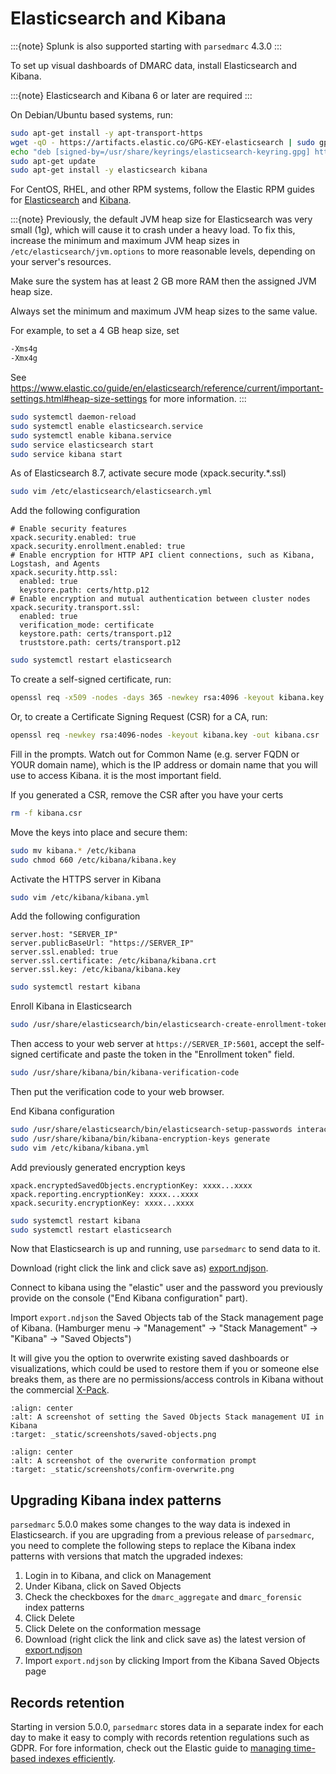 # Elasticsearch and Kibana

:::{note}
Splunk is also supported starting with `parsedmarc` 4.3.0
:::

To set up visual dashboards of DMARC data, install Elasticsearch and Kibana.

:::{note}
Elasticsearch and Kibana 6 or later are required
:::

On Debian/Ubuntu based systems, run:

```bash
sudo apt-get install -y apt-transport-https
wget -qO - https://artifacts.elastic.co/GPG-KEY-elasticsearch | sudo gpg --dearmor -o /usr/share/keyrings/elasticsearch-keyring.gpg
echo "deb [signed-by=/usr/share/keyrings/elasticsearch-keyring.gpg] https://artifacts.elastic.co/packages/8.x/apt stable main" | sudo tee /etc/apt/sources.list.d/elastic-8.x.list
sudo apt-get update
sudo apt-get install -y elasticsearch kibana
```

For CentOS, RHEL, and other RPM systems, follow the Elastic RPM guides for
[Elasticsearch] and [Kibana].

:::{note}
Previously, the default JVM heap size for Elasticsearch was very small (1g),
which will cause it to crash under a heavy load. To fix this, increase the
minimum and maximum JVM heap sizes in `/etc/elasticsearch/jvm.options` to
more reasonable levels, depending on your server's resources.

Make sure the system has at least 2 GB more RAM then the assigned JVM
heap size.

Always set the minimum and maximum JVM heap sizes to the same
value.

For example, to set a 4 GB heap size, set

```bash
-Xms4g
-Xmx4g
```

See <https://www.elastic.co/guide/en/elasticsearch/reference/current/important-settings.html#heap-size-settings>
for more information.
:::

```bash
sudo systemctl daemon-reload
sudo systemctl enable elasticsearch.service
sudo systemctl enable kibana.service
sudo service elasticsearch start
sudo service kibana start
```

As of Elasticsearch 8.7, activate secure mode (xpack.security.*.ssl)

```bash
sudo vim /etc/elasticsearch/elasticsearch.yml
```

Add the following configuration

```text
# Enable security features
xpack.security.enabled: true
xpack.security.enrollment.enabled: true
# Enable encryption for HTTP API client connections, such as Kibana, Logstash, and Agents
xpack.security.http.ssl:
  enabled: true
  keystore.path: certs/http.p12
# Enable encryption and mutual authentication between cluster nodes
xpack.security.transport.ssl:
  enabled: true
  verification_mode: certificate
  keystore.path: certs/transport.p12
  truststore.path: certs/transport.p12
```

```bash
sudo systemctl restart elasticsearch
```

To create a self-signed certificate, run:

```bash
openssl req -x509 -nodes -days 365 -newkey rsa:4096 -keyout kibana.key -out kibana.crt
```

Or, to create a Certificate Signing Request (CSR) for a CA, run:

```bash
openssl req -newkey rsa:4096-nodes -keyout kibana.key -out kibana.csr
```

Fill in the prompts. Watch out for Common Name (e.g. server FQDN or YOUR
domain name), which is the IP address or domain name that you will use to access Kibana. it is the most important field.

If you generated a CSR, remove the CSR after you have your certs

```bash
rm -f kibana.csr
```

Move the keys into place and secure them:

```bash
sudo mv kibana.* /etc/kibana
sudo chmod 660 /etc/kibana/kibana.key
```

Activate the HTTPS server in Kibana

```bash
sudo vim /etc/kibana/kibana.yml
```

Add the following configuration

```text
server.host: "SERVER_IP"
server.publicBaseUrl: "https://SERVER_IP"
server.ssl.enabled: true
server.ssl.certificate: /etc/kibana/kibana.crt
server.ssl.key: /etc/kibana/kibana.key
```

```bash
sudo systemctl restart kibana
```

Enroll Kibana in Elasticsearch

```bash
sudo /usr/share/elasticsearch/bin/elasticsearch-create-enrollment-token -s kibana
```

Then access to your web server at `https://SERVER_IP:5601`, accept the self-signed
certificate and paste the token in the "Enrollment token" field.

```bash
sudo /usr/share/kibana/bin/kibana-verification-code
```

Then put the verification code to your web browser.

End Kibana configuration

```bash
sudo /usr/share/elasticsearch/bin/elasticsearch-setup-passwords interactive
sudo /usr/share/kibana/bin/kibana-encryption-keys generate
sudo vim /etc/kibana/kibana.yml
```

Add previously generated encryption keys

```text
xpack.encryptedSavedObjects.encryptionKey: xxxx...xxxx
xpack.reporting.encryptionKey: xxxx...xxxx
xpack.security.encryptionKey: xxxx...xxxx
```

```bash
sudo systemctl restart kibana
sudo systemctl restart elasticsearch
```

Now that Elasticsearch is up and running, use `parsedmarc` to send data to
it.

Download (right click the link and click save as) [export.ndjson].

Connect to kibana using the "elastic" user and the password you previously provide
on the console ("End Kibana configuration" part).

Import `export.ndjson` the Saved Objects tab of the Stack management
page of Kibana. (Hamburger menu -> "Management" -> "Stack Management" ->
"Kibana" -> "Saved Objects")

It will give you the option to overwrite existing saved dashboards or
visualizations, which could be used to restore them if you or someone else
breaks them, as there are no permissions/access controls in Kibana without
the commercial [X-Pack].

```{image} _static/screenshots/saved-objects.png
:align: center
:alt: A screenshot of setting the Saved Objects Stack management UI in Kibana
:target: _static/screenshots/saved-objects.png
```

```{image} _static/screenshots/confirm-overwrite.png
:align: center
:alt: A screenshot of the overwrite conformation prompt
:target: _static/screenshots/confirm-overwrite.png
```

## Upgrading Kibana index patterns

`parsedmarc` 5.0.0 makes some changes to the way data is indexed in
Elasticsearch. if you are upgrading from a previous release of
`parsedmarc`, you need to complete the following steps to replace the
Kibana index patterns with versions that match the upgraded indexes:

1. Login in to Kibana, and click on Management
2. Under Kibana, click on Saved Objects
3. Check the checkboxes for the `dmarc_aggregate` and `dmarc_forensic`
   index patterns
4. Click Delete
5. Click Delete on the conformation message
6. Download (right click the link and click save as)
   the latest version of [export.ndjson]
7. Import `export.ndjson` by clicking Import from the Kibana
   Saved Objects page

## Records retention

Starting in version 5.0.0, `parsedmarc` stores data in a separate
index for each day to make it easy to comply with records
retention regulations such as GDPR. For fore information,
check out the Elastic guide to [managing time-based indexes efficiently](https://www.elastic.co/blog/managing-time-based-indices-efficiently).

[elasticsearch]: https://www.elastic.co/guide/en/elasticsearch/reference/current/rpm.html
[export.ndjson]: https://raw.githubusercontent.com/domainaware/parsedmarc/master/kibana/export.ndjson
[kibana]: https://www.elastic.co/guide/en/kibana/current/rpm.html
[x-pack]: https://www.elastic.co/products/x-pack
